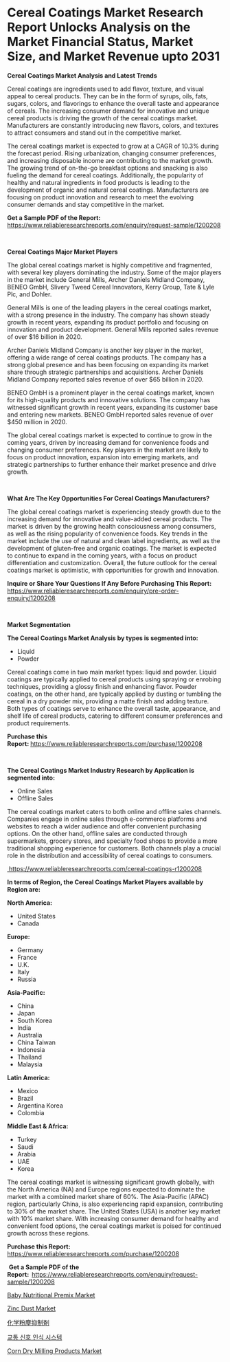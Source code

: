 <p><h1>Cereal Coatings Market Research Report Unlocks Analysis on the Market Financial Status, Market Size, and Market Revenue upto 2031</h1></p><p><strong>Cereal Coatings Market Analysis and Latest Trends</strong></p>
<p><p>Cereal coatings are ingredients used to add flavor, texture, and visual appeal to cereal products. They can be in the form of syrups, oils, fats, sugars, colors, and flavorings to enhance the overall taste and appearance of cereals. The increasing consumer demand for innovative and unique cereal products is driving the growth of the cereal coatings market. Manufacturers are constantly introducing new flavors, colors, and textures to attract consumers and stand out in the competitive market.</p><p>The cereal coatings market is expected to grow at a CAGR of 10.3% during the forecast period. Rising urbanization, changing consumer preferences, and increasing disposable income are contributing to the market growth. The growing trend of on-the-go breakfast options and snacking is also fueling the demand for cereal coatings. Additionally, the popularity of healthy and natural ingredients in food products is leading to the development of organic and natural cereal coatings. Manufacturers are focusing on product innovation and research to meet the evolving consumer demands and stay competitive in the market.</p></p>
<p><strong>Get a Sample PDF of the Report:&nbsp;</strong> <a href="https://www.reliableresearchreports.com/enquiry/request-sample/1200208">https://www.reliableresearchreports.com/enquiry/request-sample/1200208</a></p>
<p>&nbsp;</p>
<p><strong>Cereal Coatings Major Market Players</strong></p>
<p><p>The global cereal coatings market is highly competitive and fragmented, with several key players dominating the industry. Some of the major players in the market include General Mills, Archer Daniels Midland Company, BENEO GmbH, Slivery Tweed Cereal Innovators, Kerry Group, Tate & Lyle Plc, and Dohler.</p><p>General Mills is one of the leading players in the cereal coatings market, with a strong presence in the industry. The company has shown steady growth in recent years, expanding its product portfolio and focusing on innovation and product development. General Mills reported sales revenue of over $16 billion in 2020.</p><p>Archer Daniels Midland Company is another key player in the market, offering a wide range of cereal coatings products. The company has a strong global presence and has been focusing on expanding its market share through strategic partnerships and acquisitions. Archer Daniels Midland Company reported sales revenue of over $65 billion in 2020.</p><p>BENEO GmbH is a prominent player in the cereal coatings market, known for its high-quality products and innovative solutions. The company has witnessed significant growth in recent years, expanding its customer base and entering new markets. BENEO GmbH reported sales revenue of over $450 million in 2020.</p><p>The global cereal coatings market is expected to continue to grow in the coming years, driven by increasing demand for convenience foods and changing consumer preferences. Key players in the market are likely to focus on product innovation, expansion into emerging markets, and strategic partnerships to further enhance their market presence and drive growth.</p></p>
<p>&nbsp;</p>
<p><strong>What Are The Key Opportunities For Cereal Coatings Manufacturers?</strong></p>
<p><p>The global cereal coatings market is experiencing steady growth due to the increasing demand for innovative and value-added cereal products. The market is driven by the growing health consciousness among consumers, as well as the rising popularity of convenience foods. Key trends in the market include the use of natural and clean label ingredients, as well as the development of gluten-free and organic coatings. The market is expected to continue to expand in the coming years, with a focus on product differentiation and customization. Overall, the future outlook for the cereal coatings market is optimistic, with opportunities for growth and innovation.</p></p>
<p><strong>Inquire or Share Your Questions If Any Before Purchasing This Report:</strong> <a href="https://www.reliableresearchreports.com/enquiry/pre-order-enquiry/1200208">https://www.reliableresearchreports.com/enquiry/pre-order-enquiry/1200208</a></p>
<p>&nbsp;</p>
<p><strong>Market Segmentation</strong></p>
<p><strong>The Cereal Coatings Market Analysis by types is segmented into:</strong></p>
<p><ul><li>Liquid</li><li>Powder</li></ul></p>
<p><p>Cereal coatings come in two main market types: liquid and powder. Liquid coatings are typically applied to cereal products using spraying or enrobing techniques, providing a glossy finish and enhancing flavor. Powder coatings, on the other hand, are typically applied by dusting or tumbling the cereal in a dry powder mix, providing a matte finish and adding texture. Both types of coatings serve to enhance the overall taste, appearance, and shelf life of cereal products, catering to different consumer preferences and product requirements.</p></p>
<p><strong>Purchase this Report:&nbsp;</strong><a href="https://www.reliableresearchreports.com/purchase/1200208">https://www.reliableresearchreports.com/purchase/1200208</a></p>
<p>&nbsp;</p>
<p><strong>The Cereal Coatings Market Industry Research by Application is segmented into:</strong></p>
<p><ul><li>Online Sales</li><li>Offline Sales</li></ul></p>
<p><p>The cereal coatings market caters to both online and offline sales channels. Companies engage in online sales through e-commerce platforms and websites to reach a wider audience and offer convenient purchasing options. On the other hand, offline sales are conducted through supermarkets, grocery stores, and specialty food shops to provide a more traditional shopping experience for customers. Both channels play a crucial role in the distribution and accessibility of cereal coatings to consumers.</p></p>
<p><a href="https://www.reliableresearchreports.com/cereal-coatings-r1200208">&nbsp;https://www.reliableresearchreports.com/cereal-coatings-r1200208</a></p>
<p><strong>In terms of Region, the Cereal Coatings Market Players available by Region are:</strong></p>
<p>
    <p> <strong> North America: </strong>
        <ul>
            <li>United States</li>
            <li>Canada</li>
        </ul>
        </p> 
    <p> <strong> Europe: </strong>
        <ul>
            <li>Germany</li>
            <li>France</li>
            <li>U.K.</li>
            <li>Italy</li>
            <li>Russia</li>
        </ul>
        </p> 
    <p> <strong> Asia-Pacific: </strong>
        <ul>
            <li>China</li>
            <li>Japan</li>
            <li>South Korea</li>
            <li>India</li>
            <li>Australia</li>
            <li>China Taiwan</li>
            <li>Indonesia</li>
            <li>Thailand</li>
            <li>Malaysia</li>
        </ul>
        </p> 
    <p> <strong> Latin America: </strong>
        <ul>
            <li>Mexico</li>
            <li>Brazil</li>
            <li>Argentina Korea</li>
            <li>Colombia</li>
        </ul>
        </p> 
    <p> <strong> Middle East & Africa: </strong>
        <ul>
            <li>Turkey</li>
            <li>Saudi</li>
            <li>Arabia</li>
            <li>UAE</li>
            <li>Korea</li>
        </ul>
    </p>
    </p>
<p><p>The cereal coatings market is witnessing significant growth globally, with the North America (NA) and Europe regions expected to dominate the market with a combined market share of 60%. The Asia-Pacific (APAC) region, particularly China, is also experiencing rapid expansion, contributing to 30% of the market share. The United States (USA) is another key market with 10% market share. With increasing consumer demand for healthy and convenient food options, the cereal coatings market is poised for continued growth across these regions.</p></p>
<p><strong>Purchase this Report: </strong><a href="https://www.reliableresearchreports.com/purchase/1200208">https://www.reliableresearchreports.com/purchase/1200208</a></p>
<p>&nbsp;<strong>Get a Sample PDF of the Report:&nbsp;&nbsp;</strong><a href="https://www.reliableresearchreports.com/enquiry/request-sample/1200208">https://www.reliableresearchreports.com/enquiry/request-sample/1200208</a></p>
<p><strong></strong></p>
<p><p><a href="https://github.com/myacatherineblakecaczo9vcsw/Market-Research-Report-List-2/blob/main/baby-nutritional-premix-market.md">Baby Nutritional Premix Market</a></p><p><a href="https://issuu.com/reportprime-2/docs/zinc-dust-market-size-2030.pptx">Zinc Dust Market</a></p><p><a href="https://github.com/ycmtqqhvk3273/Market-Research-Report-List-1/blob/main/202229519460.md">化学粉塵抑制剤</a></p><p><a href="https://github.com/ZacharyScthmitt4465/Market-Research-Report-List-1/blob/main/808950417972.md">교통 신호 인식 시스템</a></p><p><a href="https://github.com/okotobwrhuteie/Market-Research-Report-List-1/blob/main/corn-dry-milling-products-market.md">Corn Dry Milling Products Market</a></p></p>